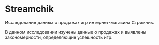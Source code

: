 # Streamchik
Исследование данных о продажах игр интернет-магазина Стримчик.

В данном исследовании изучены данные о продажах и выявлены закономерности, определяющие успешность игр. 
